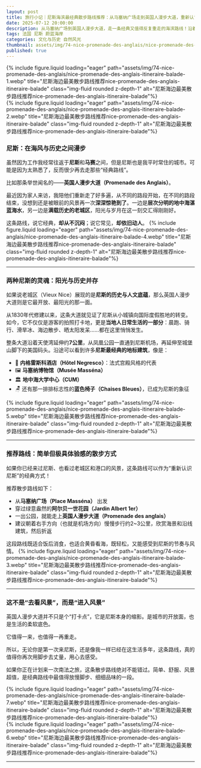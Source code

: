 ```yaml
---
layout: post
title: 旅行小记｜尼斯海滨最经典散步路线推荐：从马塞纳广场走到英国人漫步大道，重新认识这座南法之城
date: 2025-07-12 20:00:00
description: 从马塞纳广场到英国人漫步大道，走一条经典又值得反复重走的海滨路线！沿着蔚蓝海岸，感受阳光与历史交织的南法魅力！
tags: 法国 尼斯 蔚蓝海岸 
categories: 文化与历史 自然风光
thumbnail: assets/img/74-nice-promenade-des-anglais/nice-promenade-des-anglais-itineraire-balade-1.webp
published: true
---
```


<div class="row justify-content-sm-center">
  <div class="col-sm mt-3 mt-md-0">
{% include figure.liquid loading="eager" path="assets/img/74-nice-promenade-des-anglais/nice-promenade-des-anglais-itineraire-balade-1.webp" title="尼斯海边最美散步路线推荐nice-promenade-des-anglais-itineraire-balade" class="img-fluid rounded z-depth-1" alt="尼斯海边最美散步路线推荐nice-promenade-des-anglais-itineraire-balade"%}
  </div>
  <div class="col-sm mt-3 mt-md-0">
{% include figure.liquid loading="eager" path="assets/img/74-nice-promenade-des-anglais/nice-promenade-des-anglais-itineraire-balade-2.webp" title="尼斯海边最美散步路线推荐nice-promenade-des-anglais-itineraire-balade" class="img-fluid rounded z-depth-1" alt="尼斯海边最美散步路线推荐nice-promenade-des-anglais-itineraire-balade"%}
  </div>
</div>

### 尼斯：在海风与历史之间漫步

虽然因为工作我经常往返于**尼斯**和**马赛**之间，但是尼斯也是我平时常住的城市。可能是因为太熟悉了，反而很少再去走那些“经典路线”。

比如那条举世闻名的——**英国人漫步大道（Promenade des Anglais）**。

最近因为家人来访，我陪他们重新走了好多遍，从不同的路段开始，在不同的路段结束，没想到还是被眼前的风景再一次**深深惊艳到了**。一边是**层次分明的地中海湛蓝海水**，另一边是**满载历史的老城区**，阳光与岁月在这一刻交汇得刚刚好。

这条路线，说它经典，**却从不沉闷**；说它常见，**却依旧动人**。
{% include figure.liquid loading="eager" path="assets/img/74-nice-promenade-des-anglais/nice-promenade-des-anglais-itineraire-balade-4.webp" title="尼斯海边最美散步路线推荐nice-promenade-des-anglais-itineraire-balade" class="img-fluid rounded z-depth-1" alt="尼斯海边最美散步路线推荐nice-promenade-des-anglais-itineraire-balade"%}

---

### 两种尼斯的灵魂：阳光与历史并存

如果说老城区（Vieux Nice）展现的是**尼斯的历史与人文底蕴**，那么英国人漫步大道则是它最开放、最阳光的那一面。

从1830年代修建以来，这条大道就见证了尼斯从小城镇向国际度假胜地的转变。如今，它不仅仅是游客的拍照打卡地，更是**当地人日常生活的一部分**：晨跑、骑行、滑旱冰、海边散步、晒太阳发呆……都在这里悄悄发生。

整条大道沿着天使湾延伸约**7公里**，从凤凰公园一直通到尼斯机场，再延伸至城堡山脚下的美国码头。沿途可以看到许多**尼斯最经典的地标建筑**，像是：

- 🌟 **内格雷斯科酒店（Hôtel Negresco）**：法式宫殿风格的代表
- 🖼️ **马塞纳博物馆（Musée Masséna）**
- 🏛️ **地中海大学中心（CUM）**
- 🪑 还有那一排排标志性的**蓝色椅子（Chaises Bleues）**，已成为尼斯的象征

{% include figure.liquid loading="eager" path="assets/img/74-nice-promenade-des-anglais/nice-promenade-des-anglais-itineraire-balade-5.webp" title="尼斯海边最美散步路线推荐nice-promenade-des-anglais-itineraire-balade" class="img-fluid rounded z-depth-1" alt="尼斯海边最美散步路线推荐nice-promenade-des-anglais-itineraire-balade"%}

---

### 推荐路线：简单但极具体验感的散步方式

如果你已经来过尼斯、也看过老城区和港口的风景，这条路线可以作为“重新认识尼斯”的经典方式！

推荐散步路线如下：

- 从**马塞纳广场（Place Masséna）** 出发
- 穿过绿意盎然的**阿尔贝一世花园（Jardin Albert 1er）**
- 一出公园，就能走上**英国人漫步大道（Promenade des anglais）**
- 建议朝着右手方向（也就是机场方向）慢慢步行约2~3公里，欣赏海景和沿线建筑，然后折返

这段路线既适合饭后消食，也适合黄昏看海，既轻松，又能感受到尼斯的节奏与风情。
{% include figure.liquid loading="eager" path="assets/img/74-nice-promenade-des-anglais/nice-promenade-des-anglais-itineraire-balade-3.webp" title="尼斯海边最美散步路线推荐nice-promenade-des-anglais-itineraire-balade" class="img-fluid rounded z-depth-1" alt="尼斯海边最美散步路线推荐nice-promenade-des-anglais-itineraire-balade"%}

---

### 这不是“去看风景”，而是“进入风景”

英国人漫步大道并不只是个“打卡点”，它是尼斯本身的缩影。是城市的开放面，也是生活的柔软底色。

它值得一来，也值得一再重走。

所以，无论你是第一次来尼斯，还是像我一样已经在这生活多年，这条路线，真的值得你再次用脚步去丈量，用心去感受。

如果你正在计划来一次南法之旅，这条散步路线绝对不能错过。简单、舒服、风景超值，是经典路线中最值得放慢脚步、细细品味的一段。
<div class="row justify-content-sm-center">
  <div class="col-sm mt-3 mt-md-0">
{% include figure.liquid loading="eager" path="assets/img/74-nice-promenade-des-anglais/nice-promenade-des-anglais-itineraire-balade-7.webp" title="尼斯海边最美散步路线推荐nice-promenade-des-anglais-itineraire-balade" class="img-fluid rounded z-depth-1" alt="尼斯海边最美散步路线推荐nice-promenade-des-anglais-itineraire-balade"%}
  </div>
  <div class="col-sm mt-3 mt-md-0">
{% include figure.liquid loading="eager" path="assets/img/74-nice-promenade-des-anglais/nice-promenade-des-anglais-itineraire-balade-6.webp" title="尼斯海边最美散步路线推荐nice-promenade-des-anglais-itineraire-balade" class="img-fluid rounded z-depth-1" alt="尼斯海边最美散步路线推荐nice-promenade-des-anglais-itineraire-balade"%}
  </div>
</div>

---

